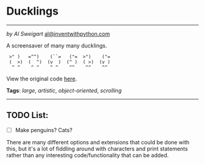 # Ducklings
___
_by Al Sweigart_ [al@inventwithpython.com](mailto:al@inventwithpython.com)

A screensaver of many many ducklings.

```
 >" )   =^^)    (``=   ("=  >")    ("=
 (  >)  (  ^)  (v  )  (^ )  ( >)  (v )
  ^ ^    ^ ^    ^ ^    ^^    ^^    ^^
```

View the original code [here](https://nostarch.com/big-book-small-ptyhon-projects).

**Tags**: _large_, _artistic_, _object-oriented_, _scrolling_

___

## TODO List:

* [ ] Make penguins? Cats?

There are many different options and extensions that could be done with this, but it's a lot of fiddling around with
characters and print statements rather than any interesting code/functionality that can be added.
